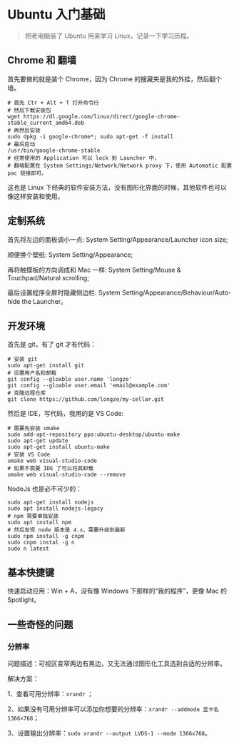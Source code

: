 # Ubuntu 入门基础

> 把老电脑装了 Ubuntu 用来学习 Linux，记录一下学习历程。

## Chrome 和 翻墙

首先要做的就是装个 Chrome，因为 Chrome 的搜藏夹是我的外挂，然后翻个墙。

```shell
# 首先 Ctr + Alt + T 打开命令行
# 然后下载安装包
wget https://dl.google.com/linux/direct/google-chrome-stable_current_amd64.deb 
# 再然后安装
sudo dpkg -i google-chrome*; sudo apt-get -f install
# 最后启动
/usr/bin/google-chrome-stable
# 经常使用的 Application 可以 lock 到 Launcher 中，
# 翻墙配置在 System Settings/Network/Network proxy 下，使用 Automatic 配置 pac 链接即可。
```

这也是 Linux 下经典的软件安装方法，没有图形化界面的时候，其他软件也可以像这样安装和使用。

## 定制系统

首先将左边的面板调小一点: System Setting/Appearance/Launcher icon size;

顺便换个壁纸: System Setting/Appearance;

再将触摸板的方向调成和 Mac 一样: System Setting/Mouse & Touchpad/Natural scrolling;

最后设置程序全屏时隐藏侧边栏: System Setting/Appearance/Behaviour/Auto-hide the Launcher。

## 开发环境

首先是 git，有了 git 才有代码：

```shell
# 安装 git
sudo apt-get install git
# 设置用户名和邮箱
git config --gloable user.name 'longze'
git config --gloable user.email 'email@example.com'
# 克隆远程仓库
git clone https://github.com/longze/my-cellar.git
```

然后是 IDE，写代码，我用的是 VS Code: 

```shell
# 需要先安装 umake
sudo add-apt-repository ppa:ubuntu-desktop/ubuntu-make
sudo apt-get update
sudo apt-get install ubuntu-make
# 安装 VS Code
umake web visual-studio-code
# 如果不需要 IDE 了可以将其卸载
umake web visual-studio-code --remove
```

NodeJs 也是必不可少的：

```shell
sudo apt-get install nodejs
sudo apt install nodejs-legacy
# npm 需要单独安装
sudo apt install npm
# 然后发现 node 版本是 4.x，需要升级到最新
sudo npm install -g cnpm
sudo cnpm instal -g n
sudo n latest
```

## 基本快捷键

快速启动应用：Win + A，没有像 Windows 下那样的“我的程序”，更像 Mac 的 Spotlight。


## 一些奇怪的问题

### 分辨率

问题描述：可视区变窄两边有黑边，又无法通过图形化工具选到合适的分辨率。

解决方案：

1、查看可用分辨率：`xrandr` ；

2、如果没有可用分辨率可以添加你想要的分辨率：`xrandr --addmode 显卡名 1366×768`；

3、设置输出分辨率：`sudo xrandr --output LVDS-1 --mode 1366x768`。


